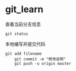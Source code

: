 git_learn
=======
查看当前分支信息

    git status
    
本地编写并提交代码

    git add filename
		git commit -m "修改说明"
		git push -u origin master
		

